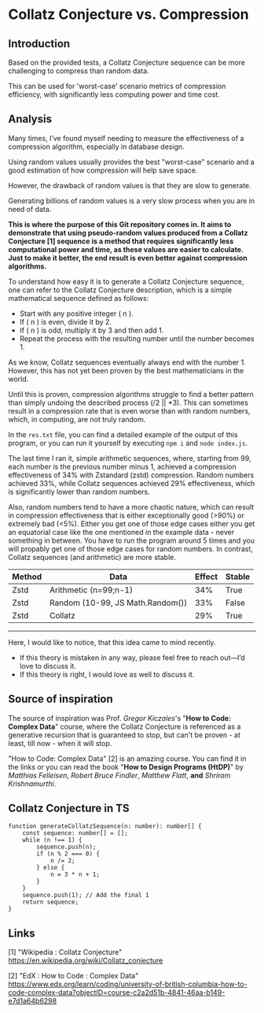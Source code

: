 # Collatz Conjecture vs. Compression

## Introduction

Based on the provided tests, a Collatz Conjecture sequence can be more challenging to compress than random data.

This can be used for 'worst-case' scenario metrics of compression efficiency, with significantly less computing power and time cost.

## Analysis

Many times, I’ve found myself needing to measure the effectiveness of a compression algorithm, especially in database design.

Using random values usually provides the best "worst-case" scenario and a good estimation of how compression will help save space.

However, the drawback of random values is that they are slow to generate.

Generating billions of random values is a very slow process when you are in need of data.

**This is where the purpose of this Git repository comes in. It aims to demonstrate that using pseudo-random values produced from a Collatz Conjecture [1] sequence is a method that requires significantly less computational power and time, as these values are easier to calculate. Just to make it better, the end result is even better against compression algorithms.**

To understand how easy it is to generate a Collatz Conjecture sequence, one can refer to the Collatz Conjecture description, which is a simple mathematical sequence defined as follows:

- Start with any positive integer \( n \).
- If \( n \) is even, divide it by 2.
- If \( n \) is odd, multiply it by 3 and then add 1.
- Repeat the process with the resulting number until the number becomes 1.

As we know, Collatz sequences eventually always end with the number 1. However, this has not yet been proven by the best mathematicians in the world.

Until this is proven, compression algorithms struggle to find a better pattern than simply undoing the described process (/2 || *3). This can sometimes result in a compression rate that is even worse than with random numbers, which, in computing, are not truly random.

In the `res.txt` file, you can find a detailed example of the output of this program, or you can run it yourself by executing `npm i` and `node index.js`.

The last time I ran it, simple arithmetic sequences, where, starting from 99, each number is the previous number minus 1, achieved a compression effectiveness of 34% with Zstandard (zstd) compression. Random numbers achieved 33%, while Collatz sequences achieved 29% effectiveness, which is significantly lower than random numbers.

Also, random numbers tend to have a more chaotic nature, which can result in compression effectiveness that is either exceptionally good (>90%) or extremely bad (<5%). Either you get one of those edge cases either you get an equatorial case like the one mentioned in the example data - never something in between. You have to run the program around 5 times and you will propably get one of those edge cases for random numbers. In contrast, Collatz sequences (and arithmetic) are more stable.

| Method | Data | Effect | Stable |
| --- | --- | --- | --- |
| Zstd | Arithmetic (n=99;n-1) | 34% | True |
| Zstd | Random (10-99, JS Math.Random()) | 33% | False |
| Zstd | Collatz | 29% | True |

---

Here, I would like to notice, that this idea came to mind recently. 
- If this theory is mistaken in any way, please feel free to reach out—I’d love to discuss it. 
- If this theory is right, I would love as well to discuss it.

## Source of inspiration

The source of inspiration was Prof. *Gregor Kiczales*'s "**How to Code: Complex Data**" course, where the Collatz Conjecture is referenced as a generative recursion that is guaranteed to stop, but can't be proven - at least, till now - when it will stop. 

"How to Code: Complex Data" [2] is an amazing course. You can find it in the links or you can read the book "**How to Design Programs (HtDP)**" by *Matthias Felleisen*, *Robert Bruce Findler*, *Matthew Flatt*, **and** *Shriram Krishnamurthi*.

## Collatz Conjecture in TS
```
function generateCollatzSequence(n: number): number[] {
    const sequence: number[] = [];
    while (n !== 1) {
        sequence.push(n);
        if (n % 2 === 0) {
            n /= 2;
        } else {
            n = 3 * n + 1;
        }
    }
    sequence.push(1); // Add the final 1
    return sequence;
}
```
## Links

[1] "Wikipedia : Collatz Conjecture" https://en.wikipedia.org/wiki/Collatz_conjecture

[2] "EdX : How to Code : Complex Data" https://www.edx.org/learn/coding/university-of-british-columbia-how-to-code-complex-data?objectID=course-c2a2d51b-4841-46aa-b149-e7d1a64b6298

